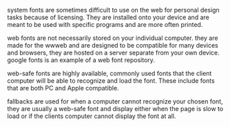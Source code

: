system fonts are sometimes difficult to use on the web for personal design tasks because of licensing.  They are installed onto your device and are meant to be used with specific programs and are more often printed.

web fonts are not necessarily stored on your individual computer.  they are made for the wwweb and are designed to be compatible for many devices and browsers, they are hosted on a server separate from your own device. google fonts is an example of a web font repository.

web-safe fonts are highly available, commonly used fonts that the client computer will be able to recognize and load the font.  These include fonts that are both PC and Apple compatible.

fallbacks are used for when a computer cannot recognize your chosen font, they are usually a web-safe font and display either when the page is slow to load or if the clients computer cannot display the font at all.
